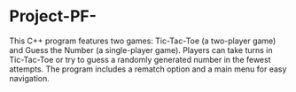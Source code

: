 # Project-PF-
This C++ program features two games: 
Tic-Tac-Toe (a two-player game) and Guess the Number (a single-player game). 
Players can take turns in Tic-Tac-Toe or try to guess a randomly generated number in the fewest attempts. 
The program includes a rematch option and a main menu for easy navigation.
